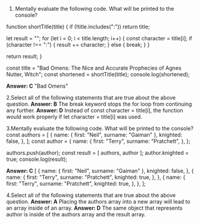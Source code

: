 1. Mentally evaluate the following code. What will be printed to the console?

function shortTitle(title) {
  if (!title.includes(":")) return title;

  let result = "";
  for (let i = 0; i < title.length; i++) {
    const character = title[i];
    if (character !== ":") {
      result += character;
    } else {
      break;
    }
  }

  return result;
}

const title = "Bad Omens: The Nice and Accurate Prophecies of Agnes Nutter, Witch";
const shortened = shortTitle(title);
console.log(shortened);

**Answer: C** "Bad Omens"

2.Select all of the following statements that are true about the above question.
**Answer: B** The break keyword stops the for loop from continuing any further.
**Answer: D** Instead of const character = title[i], the function would work properly if let character = title[i] was used.

3.Mentally evaluate the following code. What will be printed to the console?
const authors = [
  {
    name: { first: "Neil", surname: "Gaiman" },
    knighted: false,
  },
];
const author = {
  name: {
    first: "Terry",
    surname: "Pratchett",
  },
};

authors.push(author);
const result = [ authors, author ];
author.knighted = true;
console.log(result);

**Answer: C**
[
  {
    name: { first: "Neil", surname: "Gaiman" },
    knighted: false,
  },
  {
    name: {
      first: "Terry",
      surname: "Pratchett",
      knighted: true,
    },
  },
  {
    name: {
      first: "Terry",
      surname: "Pratchett",
      knighted: true,
    },
  },
];


4.Select all of the following statements that are true about the above question.
**Answer: A** Placing the authors array into a new array will lead to an array inside of an array.
**Answer: D** The same object that represents author is inside of the authors array and the result array.